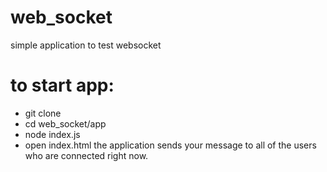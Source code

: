 # web_socket
simple application to test websocket

# to start app:
  - git clone <current resository link>
  - cd web_socket/app
  - node index.js
  - open index.html
  the application sends your message to all of the users who are connected right now.
